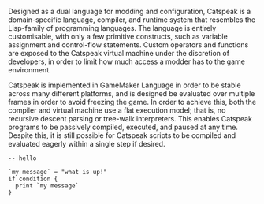 Designed as a dual language for modding and configuration, Catspeak is a domain-specific language, compiler, and runtime system that resembles the Lisp-family of programming languages. The language is entirely customisable, with only a few primitive constructs, such as variable assignment and control-flow statements. Custom operators and functions are exposed to the Catspeak virtual machine under the discretion of developers, in order to limit how much access a modder has to the game environment.

Catspeak is implemented in GameMaker Language in order to be stable across many different platforms, and is designed be evaluated over multiple frames in order to avoid freezing the game. In order to achieve this, both the compiler and virtual machine use a flat execution model; that is, no recursive descent parsing or tree-walk interpreters. This enables Catspeak programs to be passively compiled, executed, and paused at any time. Despite this, it is still possible for Catspeak scripts to be compiled and evaluated eagerly within a single step if desired.

```cats
-- hello

`my message` = "what is up!"
if condition {
  print `my message`
}
```
